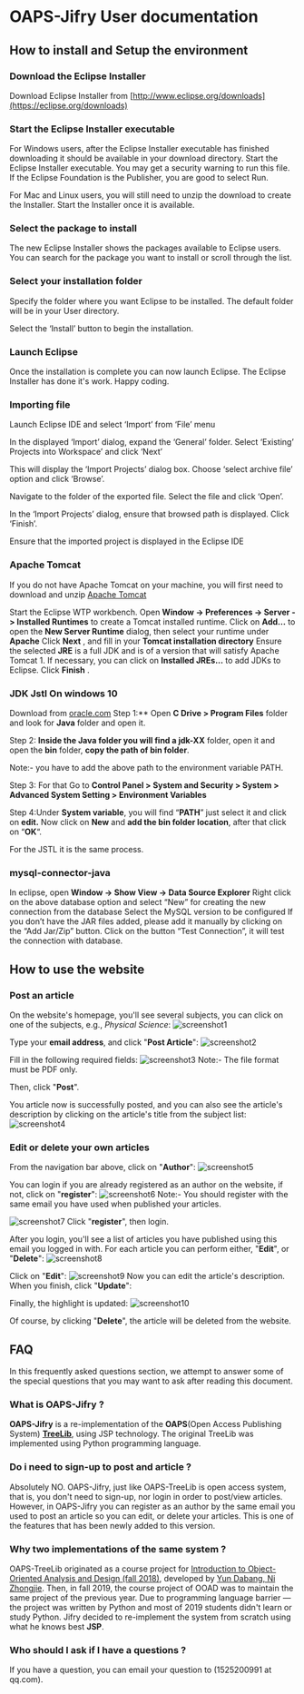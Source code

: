 # OAPS-Jifry User documentation


## How to install and Setup the environment
### Download the Eclipse Installer

Download Eclipse Installer from  [http://www.eclipse.org/downloads](https://eclipse.org/downloads) 

### Start the Eclipse Installer executable

For Windows users, after the Eclipse Installer executable has finished downloading it should be available in your download directory. Start the Eclipse Installer executable. You may get a security warning to run this file. If the Eclipse Foundation is the Publisher, you are good to select Run.

For Mac and Linux users, you will still need to unzip the download to create the Installer. Start the Installer once it is available.

### Select the package to install

The new Eclipse Installer shows the packages available to Eclipse users. You can search for the package you want to install or scroll through the list.

### Select your installation folder

Specify the folder where you want Eclipse to be installed. The default folder will be in your User directory.

Select the ‘Install’ button to begin the installation.

### Launch Eclipse

Once the installation is complete you can now launch Eclipse. The Eclipse Installer has done it's work. Happy coding.

### Importing file
Launch Eclipse IDE and select ‘Import’ from ‘File’ menu

In the displayed ‘Import’ dialog, expand the ‘General’ folder. Select ‘Existing’ Projects into Workspace’ and click ‘Next’

This will display the ‘Import Projects’ dialog box. Choose ‘select archive file’ option and click ‘Browse’.

Navigate to the folder of the exported file. Select the file and click ‘Open’.

In the ‘Import Projects’ dialog, ensure that browsed path is displayed. Click ‘Finish’.

Ensure that the imported project is displayed in the Eclipse IDE

### Apache Tomcat

If you do not have Apache Tomcat on your machine, you will first need to download and unzip [Apache Tomcat](http://jakarta.apache.org/tomcat/)

 Start the Eclipse WTP workbench.
Open  **Window -> Preferences -> Server -> Installed Runtimes** to create a Tomcat installed runtime.
Click on  **Add...**  to open the  **New Server Runtime**  dialog, then select your runtime under  **Apache**
Click **Next** , and fill in your **Tomcat installation directory** 
Ensure the selected **JRE** is a full JDK and is of a version that will satisfy Apache Tomcat 1.  If necessary, you can click on  **Installed JREs...**  to add JDKs to Eclipse.
Click  **Finish**  .

### JDK  Jstl On windows 10
Download from [oracle.com](https://www.oracle.com/technetwork/java/javase/downloads/index.html)
Step 1:**  Open  **C Drive > Program Files**  folder and look for  **Java** folder and open it.

Step 2:  **Inside the Java folder you will find a jdk-XX** folder, open it and open the  **bin** folder,  **copy the path of bin folder**.

Note:- you have to add the above path to the environment variable PATH.

Step 3:  For that Go to **Control Panel > System and Security > System > Advanced System Setting > Environment Variables**

Step 4:Under **System variable**, you will find “**PATH**” just select it and click on **edit.** Now click on **New** and **add the bin folder location**, after that click on “**OK**“.

For the JSTL it is the same process.

### mysql-connector-java

In eclipse, open **Window -> Show View -> Data Source Explorer**
Right click on the above database option and select “New” for creating the new connection from the database
Select the MySQL version to be configured
If you don’t have the JAR files added, please add it manually by clicking on the “Add Jar/Zip” button.
Click on the button “Test Connection”, it will test the connection with database.

## How to use the website
### Post an article
On the website's homepage, you'll see several subjects, you can click on one of the subjects, e.g., *Physical Science*:
![screenshot1](Documents/screenshots/s1.png)

Type your **email address**, and click "**Post Article**":
![screenshot2](Documents/screenshots/s2.png)

Fill in the following required fields:
![screenshot3](Documents/screenshots/s3.png)
Note:- The file format must be PDF only.

Then, click "**Post**".

You article now is successfully posted, and you can also see the article's description by clicking on the article's title from the subject list:
![screenshot4](Documents/screenshots/s4.png)

### Edit or delete your own articles
From the navigation bar above, click on "**Author**":
![screenshot5](Documents/screenshots/s5.png)

You can login if you are already registered as an author on the website, if not, click on "**register**":
![screenshot6](Documents/screenshots/s6.png)
Note:- You should register with the same email you have used when published your articles.

![screenshot7](Documents/screenshots/s7.png)
Click "**register**", then login.

After you login, you'll see a list of articles you have published using this email you logged in with. For each article you can perform either, "**Edit**", or "**Delete**":
![screenshot8](Documents/screenshots/s8.png)

Click on "**Edit**":
![screenshot9](Documents/screenshots/s9.png)
Now you can edit the article's description.
When you finish, click "**Update**":

Finally, the highlight is updated:
![screenshot10](Documents/screenshots/s10.png)

Of course, by clicking "**Delete**", the article will be deleted from the website.

## FAQ
In this frequently asked questions section, we attempt to answer some of the special questions that you may want to ask after reading this document.
### What is OAPS-Jifry ?
**OAPS-Jifry** is a re-implementation of the **OAPS**(Open Access Publishing System)  **[TreeLib](https://github.com/youmowang/zjnuservice)**, using JSP technology. The original TreeLib was implemented using Python programming language.
### Do i need to sign-up to post and article ?
Absolutely NO.
OAPS-Jifry, just like OAPS-TreeLib is open access system, that is, you don't need to sign-up, nor login in order to post/view articles. However, in OAPS-Jifry you can register as an author by the same email you used to post an article so you can edit, or delete your articles. This is one of the features that has been newly added to this version.
### Why two implementations of the same system ?
OAPS-TreeLib originated as a course project for [Introduction to Object-Oriented Analysis and Design (fall 2018)](http://lanlab.org/course/2018f/oo/project_description.pdf), developed by [Yun Dabang, Ni Zhongjie](http://118.25.96.118/gsrycloud/TreeLib/). Then, in fall 2019, the course project of OOAD was to maintain the same project of the previous year. Due to programming language barrier — the project was written by Python and most of 2019 students didn't learn or study Python. Jifry decided to re-implement the system from scratch using what he knows best **JSP**.
### Who should I ask if I have a questions ?
If you have a question, you can email your question to (1525200991 at qq.com).
